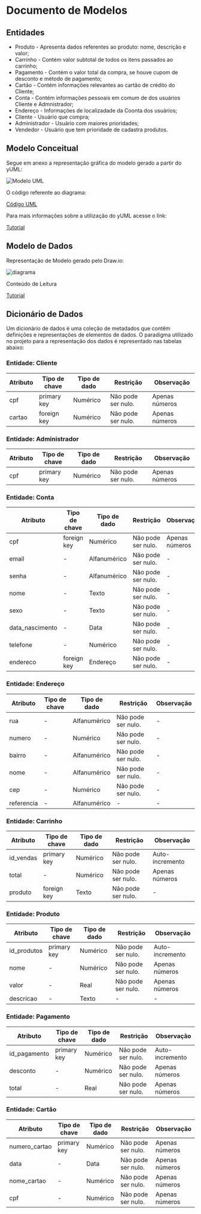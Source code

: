 # Documento de Modelos

## Entidades  
* Produto - Apresenta dados referentes ao produto: nome, descrição e valor;
* Carrinho - Contém valor subtotal de todos os itens passados ao carrinho;
* Pagamento - Contém o valor total da compra, se houve cupom de desconto e método de pagamento;
* Cartão - Contém informações relevantes ao cartão de crédito do Cliente;
* Conta - Contém informações pessoais em comum de dos usuários Cliente e Admnistrador;
* Endereço - Informações de localizadade da Coonta dos usuários;
* Cliente - Usuário que compra;
* Administrador - Usuário com maiores prioridades;
* Vendedor - Usuário que tem prioridade de cadastra produtos.

## Modelo Conceitual

Segue em anexo a representação gráfica do modelo gerado a partir do yUML:

![Modelo UML](diagramas/IMG_MODELO_CONCEITUAL.png)

O código referente ao diagrama:

[Código UML](diagramas/MODELO_CONCEITUAL.md)

Para mais informações sobre a utilização do yUML acesse o link:

[Tutorial](https://yuml.me/diagram/plain/class/samples)  

## Modelo de Dados

Representação de Modelo gerado pelo Draw.io:

![diagrama](diagramas/MODELO_DADOS.png)  

Conteúdo de Leitura
  
[Tutorial](https://www.devmedia.com.br/modelagem-de-dados-tutorial/20398)

## Dicionário de Dados

Um dicionário de dados é uma coleção de metadados que contêm definições e representações de elementos de dados. O paradigma utilizado no projeto para a representação dos dados é representado nas tabelas abaixo:


### Entidade: Cliente

 Atributo | Tipo de chave | Tipo de dado | Restrição | Observação
 -------- | ------------- | ------------ | --------- | ----------
 cpf      | primary key   | Numérico     | Não pode ser nulo. | Apenas números 
 cartao   | foreign key   | Numérico     | Não pode ser nulo. | Apenas números


### Entidade: Administrador


 Atributo | Tipo de chave | Tipo de dado | Restrição | Observação
 -------- | ------------- | ------------ | --------- | ----------
 cpf      | primary key   | Numérico    | Não pode ser nulo. | Apenas números 


### Entidade: Conta


 Atributo | Tipo de chave | Tipo de dado | Restrição | Observação |
 -------- | ------------- | ------------ | --------- | ----------
 cpf      | foreign key   | Numérico     | Não pode ser nulo. | Apenas números 
 email    |      -        | Alfanumérico | Não pode ser nulo. |      -
 senha | - | Alfanumérico | Não pode ser nulo. | - 
 nome | - | Texto | Não pode ser nulo. | - 
 sexo | - | Texto | Não pode ser nulo. | - 
 data_nascimento | - | Data | Não pode ser nulo. | - 
 telefone | - | Numérico | Não pode ser nulo. | - 
 endereco | foreign key | Endereço | Não pode ser nulo. | - 


### Entidade: Endereço


 Atributo | Tipo de chave | Tipo de dado | Restrição | Observação
 -------- | ------------- | ------------ | --------- | ----------
 rua | - | Alfanumérico | Não pode ser nulo. | - 
 numero | - | Numérico | Não pode ser nulo. | - 
 bairro | - | Alfanumérico | Não pode ser nulo. | - 
 nome | - | Alfanumérico | Não pode ser nulo. | - 
 cep | - | Numérico | Não pode ser nulo. | - 
 referencia | - | Alfanumérico | - | - 


### Entidade: Carrinho


 Atributo | Tipo de chave | Tipo de dado | Restrição | Observação
 -------- | ------------- | ------------ | --------- | ----------
 id_vendas | primary key | Numérico | Não pode ser nulo. | Auto-incremento
 total | - | Numérico | Não pode ser nulo. | Apenas números
 produto | foreign key | Texto | Não pode ser nulo. | - 


### Entidade: Produto


 Atributo | Tipo de chave | Tipo de dado | Restrição | Observação
 -------- | ------------- | ------------ | --------- | ----------
 id_produtos | primary key | Numérico | Não pode ser nulo. | Auto-incremento
 nome | - | Numérico | Não pode ser nulo. | Apenas números
 valor | - | Real | Não pode ser nulo. | Apenas números
 descricao | - | Texto | - | -


### Entidade: Pagamento


 Atributo | Tipo de chave | Tipo de dado | Restrição | Observação
 -------- | ------------- | ------------ | --------- | ----------
 id_pagamento | primary key | Numérico | Não pode ser nulo. |Auto-incremento
 desconto | - | Numérico | Não pode ser nulo. | Apenas números
 total | - | Real | Não pode ser nulo. | Apenas números


### Entidade: Cartão

 
 Atributo | Tipo de chave | Tipo de dado | Restrição |Observação
 -------- | ------------- | ------------ | --------- | ----------
 numero_cartao | primary key | Numérico | Não pode ser nulo. | Apenas números
 data | - | Data | Não pode ser nulo. | Apenas números
 nome_cartao | - | Numérico | Não pode ser nulo. | Apenas números
 cpf | - | Numérico |Não pode ser nulo. | Apenas números
